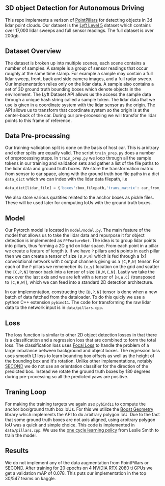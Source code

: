 ## 3D object Detection for Autonomous Driving

This repo implements a verison of [PointPillars](https://arxiv.org/abs/1812.05784) for detecting objects in 3d lidar point clouds. Our dataset is the [Lyft Level 5](https://level5.lyft.com/dataset/) dataset which contains over 17,000 lidar sweeps and full sensor readings. The full dataset is over 200gb. 

## Dataset Overview

The dataset is broken up into multiple scenes, each scene contains a number of samples. A sample is a group of sensor readings that occur roughly at the same time stamp. For example a sample may contain a full lidar sweep, front, back and side camera images, and a full radar sweep. Our implementation relies only on the lidar data. A sample also contains a set of 3D ground truth bounding boxes which denote objects in the environment. The Lyft Dataset API allows us the access the sample data through a unique hash string called a sample token. The lidar data that we use is given in a coordinate system with the lidar sensor as the origin. The API allows us to transform that coordinate system so the origin is at the center-back of the car. During our pre-processing we will transfor the lidar points to this frame of reference. 

## Data Pre-processing 

Our training-validation split is done on the basis of host car. This is arbitrary and other splits are equally valid. The script `train_prep.py` does a number of preprocessing steps. In  `train_prep.py` we loop through all the sample tokens in our training and validation sets and gather a list of the file paths to the lidar data and ground truth boxes. We store the transformation matrix from sensor to car space, along with the ground truth box file paths in a dict `data_dict` which we can index with the lidar data filepath, i.e

```python
data_dict[lidar_file] = {'boxes':box_filepath,'trans_matrix': car_from_sensor}.
```

We also store various quatities related to the anchor boxes as pickle files. These will be used later for computing IoUs with the ground truth boxes. 

## Model

Our Pytorch model is located in `model/model.py`. The main feature of the model that allows us to take the lidar data and repurpose it for object detection is implemented as `PPFeatureNet`. The idea is to group lidar points into pillars, thus forming a 2D grid on lidar space. From each point in a pillar we create a feature of length `D`. If we have `P` pillars and `N` points in each pillar then we can create a tensor of size `[D,P,N]` which is fed through a 1x1 convolutional network with `C` output channels giving us a `[C,P,N]` tensor. For each of the `P` pillars we rememeber its `(x,y)` location on the grid and scatter the `[C,P,N]` tensor back into a tensor of size `[H,W,C,N]`. Lastly we take the max over the last axis and we are left with a tensor of `[H,W,C]` (transposed to `[C,H,W]`), which we can feed into a standard 2D detection architecture.

In our implementation, constructing the `[D,P,N]` tensor is done when a new batch of data fetched from the dataloader. To do this quicly we use a python C++ extension `pybind11`. The code for transforming the raw lidar data to the network input is in `data/pillars.cpp`. 

## Loss

The loss function is similar to other 2D object detection losses in that there is a classification and a regression loss that are combined to form the total loss. The classification loss uses [Focal Loss](https://arxiv.org/abs/1708.02002) to handle the problem of a large imbalance between background and object boxes. The regression loss uses smooth L1 loss to learn bounding box offsets as well as the height of the bounding box and it's rotation. Unlike other implementations, notably [SECOND](https://www.mdpi.com/1424-8220/18/10/3337) we do not use an orientation classifier for the direction of the predicted box. Instead we rotate the ground truth boxes by 180 degrees during pre-processing so all the predicted yaws are positive. 

## Traning Loop

For making the training targets we again use `pybind11` to compute the anchor box/ground truth box IoUs. For this we utilize the [Boost Geometry](https://www.boost.org/doc/libs/1_65_1/libs/geometry/doc/html/index.html) library which implements the API to do arbitrary polygon IoU. Due to the fact that some ground truth boxes are not axis aligned, using arbitrary polygon IoU was a quick and simple choice. This code is implemented in `data/pillars.cpp`. We use the [one cycle learning policy](https://arxiv.org/abs/1803.09820) from Leslie Smith to train the model.  

## Results 

We do not implement any of the data augmentation from PointPillars or SECOND. After training for 20 epochs on 4 NVIDIA RTX 2080 ti GPUs we get a validation mAP of 0.078. This puts our implementation in the top 30/547 teams on kaggle. 
